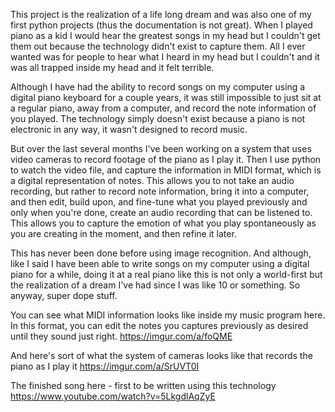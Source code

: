 This project is the realization of a life long dream and was also one of my first python projects (thus the documentation is not great). When I played piano as a kid I would hear the greatest songs in my head but I couldn't get them out because the technology didn't exist to capture them. All I ever wanted was for people to hear what I heard in my head but I couldn't and it was all trapped inside my head and it felt terrible.

Although I have had the ability to record songs on my computer using a digital piano keyboard for a couple years, it was still impossible to just sit at a regular piano, away from a computer, and record the note information of you played. The technology simply doesn't exist because a piano is not electronic in any way, it wasn't designed to record music.

But over the last several months I've been working on a system that uses video cameras to record footage of the piano as I play it. Then I use python to watch the video file, and capture the information in MIDI format, which is a digital representation of notes. This allows you to not take an audio recording, but rather to record note information, bring it into a computer, and then edit, build upon, and fine-tune what you played previously and only when you're done, create an audio recording that can be listened to. This allows you to capture the emotion of what you play spontaneously as you are creating in the moment, and then refine it later.

This has never been done before using image recognition. And although, like I said I have been able to write songs on my computer using a digital piano for a while, doing it at a real piano like this is not only a world-first but the realization of a dream I've had since I was like 10 or something. So anyway, super dope stuff. 

You can see what MIDI information looks like inside my music program here. In this format, you can edit the notes you captures previously as desired until they sound just right. https://imgur.com/a/foQME

And here's sort of what the system of cameras looks like that records the piano as I play it https://imgur.com/a/SrUVT0I


The finished song here - first to be written using this technology
https://www.youtube.com/watch?v=5LkgdlAqZyE

